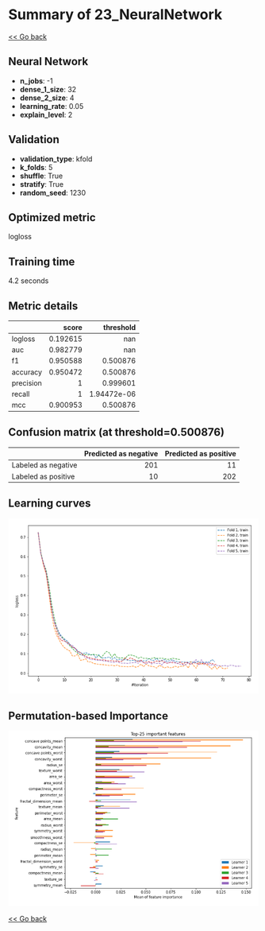 # Summary of 23_NeuralNetwork

[<< Go back](../README.md)


## Neural Network
- **n_jobs**: -1
- **dense_1_size**: 32
- **dense_2_size**: 4
- **learning_rate**: 0.05
- **explain_level**: 2

## Validation
 - **validation_type**: kfold
 - **k_folds**: 5
 - **shuffle**: True
 - **stratify**: True
 - **random_seed**: 1230

## Optimized metric
logloss

## Training time

4.2 seconds

## Metric details
|           |    score |     threshold |
|:----------|---------:|--------------:|
| logloss   | 0.192615 | nan           |
| auc       | 0.982779 | nan           |
| f1        | 0.950588 |   0.500876    |
| accuracy  | 0.950472 |   0.500876    |
| precision | 1        |   0.999601    |
| recall    | 1        |   1.94472e-06 |
| mcc       | 0.900953 |   0.500876    |


## Confusion matrix (at threshold=0.500876)
|                     |   Predicted as negative |   Predicted as positive |
|:--------------------|------------------------:|------------------------:|
| Labeled as negative |                     201 |                      11 |
| Labeled as positive |                      10 |                     202 |

## Learning curves
![Learning curves](learning_curves.png)

## Permutation-based Importance
![Permutation-based Importance](permutation_importance.png)

[<< Go back](../README.md)
